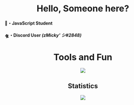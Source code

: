 <div align="center">
   <quote><h1>Hello, Someone here?</h1></quote>
</div>

#### 📜・JavaScript Student
#### 🛸・Discord User ***(zMicky' シ#2848)***


<div align="center">
  <quote><h1>Tools and Fun</h1></quote>
  
  <img src="https://skillicons.dev/icons?i=js,nodejs,discord&theme=dark&perline=3" />
  
  <quote><h2>Statistics</h2></quote>
  
  <img src="https://github-readme-stats.vercel.app/api?username=zMica&show_icons=true&theme=dracula" />
</div>
